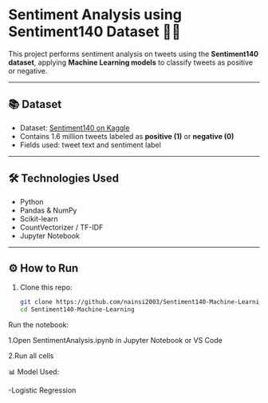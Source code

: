 # Sentiment Analysis using Sentiment140 Dataset 🧠💬

This project performs sentiment analysis on tweets using the **Sentiment140 dataset**, applying **Machine Learning models** to classify tweets as positive or negative.

---

## 📚 Dataset

- Dataset: [Sentiment140 on Kaggle](https://www.kaggle.com/datasets/kazanova/sentiment140)
- Contains 1.6 million tweets labeled as **positive (1)** or **negative (0)**
- Fields used: tweet text and sentiment label

---

## 🛠️ Technologies Used

- Python
- Pandas & NumPy
- Scikit-learn
- CountVectorizer / TF-IDF
- Jupyter Notebook

---

## ⚙️ How to Run

1. Clone this repo:
   ```bash
   git clone https://github.com/nainsi2003/Sentiment140-Machine-Learning.git
   cd Sentiment140-Machine-Learning


Run the notebook:

1.Open SentimentAnalysis.ipynb in Jupyter Notebook or VS Code

2.Run all cells

📊 Model Used:

-Logistic Regression



